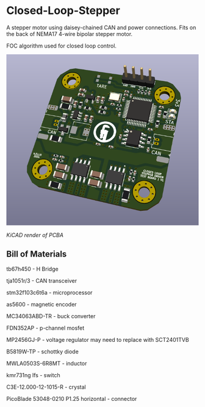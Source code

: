 # Closed-Loop-Stepper

A stepper motor using daisey-chained CAN and power connections. Fits on the back of NEMA17 4-wire bipolar stepper motor.

FOC algorithm used for closed loop control.

![PCB](./images/FOC_render.png)

*KiCAD render of PCBA*


## Bill of Materials
tb67h450 - H Bridge

tja1051r/3 - CAN transceiver

stm32f103c6t6a - microprocessor

as5600 - magnetic encoder

MC34063ABD-TR - buck converter

FDN352AP - p-channel mosfet

MP2456GJ-P - voltage regulator
may need to replace with SCT2401TVB

B5819W-TP - schottky diode

MWLA0503S-6R8MT - inductor

kmr731ng lfs - switch

C3E-12.000-12-1015-R - crystal

PicoBlade 53048-0210 P1.25 horizontal - connector
